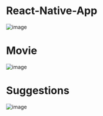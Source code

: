 # React-Native-App
![image](https://github.com/S-ciz/React-Native-App/assets/95995178/52faa053-5ca1-4db6-9d6f-605464ff02ba) 

# Movie
![image](https://github.com/S-ciz/React-Native-App/assets/95995178/c141b4d7-1d51-437b-86d0-658a94cad3c4)  

# Suggestions
![image](https://github.com/S-ciz/React-Native-App/assets/95995178/31681f69-f52f-4e76-91de-9d0291625767)


